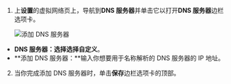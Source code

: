 1. 上**设置**的虚拟网络页上，导航到**DNS 服务器**并单击它以打开**DNS 服务器**边栏选项卡。

    ![添加 DNS 服务器](./media/vpn-gateway-add-dns-rm-portal/add_dns_server.png "添加 DNS 服务器")

  - **DNS 服务器：**选择选择**自定义**。
  - **添加 DNS 服务器：**输入你想要用于名称解析的 DNS 服务器的 IP 地址。

2. 当你完成添加 DNS 服务器时，单击**保存**边栏选项卡的顶部。